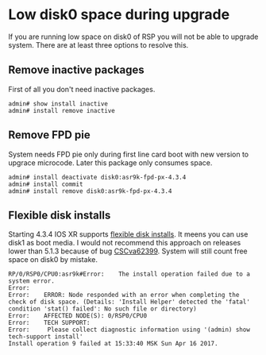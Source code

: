 # Low disk0 space during upgrade

If you are running low space on disk0 of RSP you will not be able to upgrade system. There are  at least three options to resolve this.

## Remove inactive packages

First of all you don't need inactive packages.


```cisco
admin# show install inactive
admin# install remove inactive
```

## Remove FPD pie

System needs FPD pie only during first line card boot with new version to upgrace microcode. Later this package only consumes space.

```cisco
admin# install deactivate disk0:asr9k-fpd-px-4.3.4
admin# install commit
admin# install remove disk0:asr9k-fpd-px-4.3.4
```

## Flexible disk installs

Starting 4.3.4 IOS XR supports [flexible disk installs](http://www.cisco.com/c/en/us/td/docs/routers/asr9000/software/asr9k_r4-3/system_management/configuration/guide/b_sysman_cg43asr9k/b_sysman_cg43asr9k_chapter_0100.html#concept_4AD30BCA80FD484DAFCE08362851CC0D). It meens you can use disk1 as boot media. I would not recommend this approach on releases lower than 5.1.3 because of bug [CSCva62399](https://bst.cloudapps.cisco.com/bugsearch/bug/CSCva62399). System will still count free space on disk0 by mistake.

```cisco
RP/0/RSP0/CPU0:asr9k#Error:    The install operation failed due to a system error.
Error:
Error:    ERROR: Node responded with an error when completing the check of disk space. (Details: 'Install Helper' detected the 'fatal' condition 'stat() failed': No such file or directory)
Error:    AFFECTED NODE(S): 0/RSP0/CPU0
Error:    TECH SUPPORT:
Error:     Please collect diagnostic information using '(admin) show tech-support install'
Install operation 9 failed at 15:33:40 MSK Sun Apr 16 2017.
```
